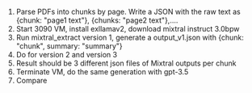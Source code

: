 

1. Parse PDFs into chunks by page. Write a JSON with the raw text as {chunk: "page1 text"}, {chunks: "page2 text"},....
2. Start 3090 VM, install exllamav2, download mixtral instruct 3.0bpw
3. Run mixtral_extract version 1, generate a output_v1.json with {chunk: "chunk", summary: "summary"}
4. Do for version 2 and version 3
5. Result should be 3 different json files of Mixtral outputs per chunk
6. Terminate VM, do the same generation with gpt-3.5
7. Compare